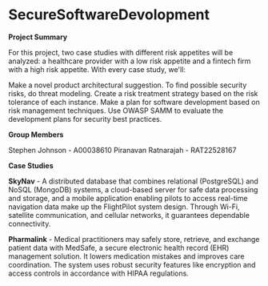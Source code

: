 # SecureSoftwareDevolopment

**Project Summary**

For this project, two case studies with different risk appetites will be analyzed: a healthcare provider with a low risk appetite and a fintech firm with a high risk appetite. With every case study, we'll:

Make a novel product architectural suggestion.
To find possible security risks, do threat modeling.
Create a risk treatment strategy based on the risk tolerance of each instance.
Make a plan for software development based on risk management techniques.
Use OWASP SAMM to evaluate the development plans for security best practices.

**Group Members**

Stephen Johnson - A00038610
Piranavan Ratnarajah - RAT22528167

**Case Studies**

**SkyNav** - A distributed database that combines relational (PostgreSQL) and NoSQL (MongoDB) systems, a cloud-based server for safe data processing and storage, and a mobile application enabling pilots to access real-time navigation data make up the FlightPilot system design. Through Wi-Fi, satellite communication, and cellular networks, it guarantees dependable connectivity.

**Pharmalink** - Medical practitioners may safely store, retrieve, and exchange patient data with MedSafe, a secure electronic health record (EHR) management solution. It lowers medication mistakes and improves care coordination. The system uses robust security features like encryption and access controls in accordance with HIPAA regulations.
